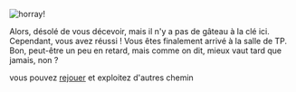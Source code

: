 ![horray!](https://i.pinimg.com/originals/c3/d0/57/c3d05745a5d95c72ae5525c30093ab7f.jpg)



Alors, désolé de vous décevoir, mais il n'y a pas de gâteau à la clé ici. Cependant, vous avez réussi ! Vous êtes finalement arrivé à la salle de TP. Bon, peut-être un peu en retard, mais comme on dit, mieux vaut tard que jamais, non ?



vous pouvez [rejouer](parking.md) et exploitez d'autres chemin

